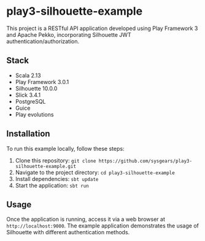 # play3-silhouette-example
This project is a RESTful API application developed using Play Framework 3 and Apache Pekko, incorporating Silhouette JWT authentication/authorization.
## Stack
* Scala 2.13
* Play Framework 3.0.1
* Silhouette 10.0.0
* Slick 3.4.1
* PostgreSQL
* Guice
* Play evolutions
## Installation

To run this example locally, follow these steps:

1. Clone this repository: `git clone https://github.com/sysgears/play3-silhouette-example.git`
2. Navigate to the project directory: `cd play3-silhouette-example`
3. Install dependencies: `sbt update`
4. Start the application: `sbt run`

## Usage

Once the application is running, access it via a web browser at `http://localhost:9000`. The example application demonstrates the usage of Silhouette with different authentication methods.
